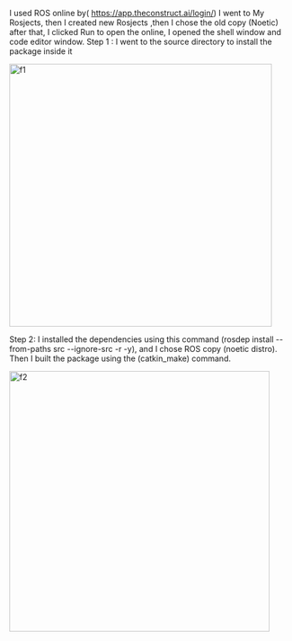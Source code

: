 I used ROS online by( https://app.theconstruct.ai/login/) I went to My Rosjects, then I created new Rosjects ,then I chose the old copy (Noetic) after that, I clicked Run to open the online, I opened the shell window and code editor window.
Step 1 : I went to the source directory to install the package inside it 

<img width="467" alt="f1" src="https://github.com/user-attachments/assets/eb84f57b-90e5-4a85-be4f-44172f73401c">

Step 2: I installed the dependencies using this command (rosdep install --from-paths src --ignore-src -r -y), and I chose ROS copy (noetic distro). Then I built the package using the (catkin_make) command.

<img width="463" alt="f2" src="https://github.com/user-attachments/assets/3bb59070-17a0-498c-a911-88a8149a8665">
